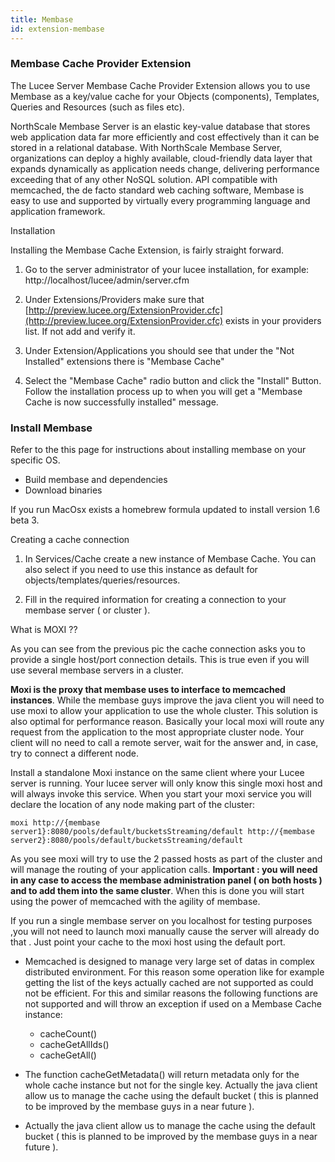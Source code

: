 ```yaml
---
title: Membase
id: extension-membase
---
```


### Membase Cache Provider Extension ###

The Lucee Server Membase Cache Provider Extension allows you to use Membase as a key/value cache for your Objects (components), Templates, Queries and Resources (such as files etc).

NorthScale Membase Server is an elastic key-value database that stores web application data far more efficiently and cost effectively than it can be stored in a relational database. With NorthScale Membase Server, organizations can deploy a highly available, cloud-friendly data layer that expands dynamically as application needs change, delivering performance exceeding that of any other NoSQL solution. API compatible with memcached, the de facto standard web caching software, Membase is easy to use and supported by virtually every programming language and application framework.

Installation

Installing the Membase Cache Extension, is fairly straight forward.

1. Go to the server administrator of your lucee installation, for example: http://localhost/lucee/admin/server.cfm

1. Under Extensions/Providers make sure that [http://preview.lucee.org/ExtensionProvider.cfc](http://preview.lucee.org/ExtensionProvider.cfc) exists in your providers list. If not add and verify it.

1. Under Extension/Applications you should see that under the "Not Installed" extensions there is "Membase Cache"

1. Select the "Membase Cache" radio button and click the "Install" Button. Follow the installation process up to when you will get a "Membase Cache is now successfully installed" message.

### Install Membase ###

Refer to the this page for instructions about installing membase on your specific OS.

* Build membase and dependencies
* Download binaries

If you run MacOsx exists a homebrew formula updated to install version 1.6 beta 3.

Creating a cache connection

1. In Services/Cache create a new instance of Membase Cache. You can also select if you need to use this instance as default for objects/templates/queries/resources.

1. Fill in the required information for creating a connection to your membase server ( or cluster ).

What is MOXI ??

As you can see from the previous pic the cache connection asks you to provide a single host/port connection details. This is true even if you will use several membase servers in a cluster.

**Moxi is the proxy that membase uses to interface to memcached instances**. While the membase guys improve the java client you will need to use moxi to allow your application to use the whole cluster. This solution is also optimal for performance reason. Basically your local moxi will route any request from the application to the most appropriate cluster node. Your client will no need to call a remote server, wait for the answer and, in case, try to connect a different node.

Install a standalone Moxi instance on the same client where your Lucee server is running. Your lucee server will only know this single moxi host and will always invoke this service. When you start your moxi service you will declare the location of any node making part of the cluster:

```lucee
moxi http://{membase server1}:8080/pools/default/bucketsStreaming/default http://{membase server2}:8080/pools/default/bucketsStreaming/default
```

As you see moxi will try to use the 2 passed hosts as part of the cluster and will manage the routing of your application calls. **Important : you will need in any case to access the membase administration panel ( on both hosts ) and to add them into the same cluster**. When this is done you will start using the power of memcached with the agility of membase.

If you run a single membase server on you localhost for testing purposes ,you will not need to launch moxi manually cause the server will already do that . Just point your cache to the moxi host using the default port.

* Memcached is designed to manage very large set of datas in complex distributed environment. For this reason some operation like for example getting the list of the keys actually cached are not supported as could not be efficient. For this and similar reasons the following functions are not supported and will throw an exception if used on a Membase Cache instance:
	* cacheCount()
	* cacheGetAllIds()
	* cacheGetAll()

* The function cacheGetMetadata() will return metadata only for the whole cache instance but not for the single key.
Actually the java client allow us to manage the cache using the default bucket ( this is planned to be improved by the membase guys in a near future ).

* Actually the java client allow us to manage the cache using the default bucket ( this is planned to be improved by the membase guys in a near future ).
